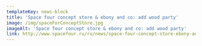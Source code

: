 ```yaml
---
templateKey: news-block
title: 'Space four concept store & ebony and co: add wood party'
image: /img/spaceForConceptStore.jpg
imageAlt: 'Space four concept store & ebony and co: add wood party'
link: http://www.spacefour.ru/ru/news/space-four-concept-store-ebony-and-co-add-wood-party
---
```



